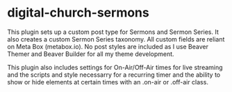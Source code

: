 # digital-church-sermons

This plugin sets up a custom post type for Sermons and Sermon Series. It also creates a custom Sermon Series taxonomy. All custom fields are reliant on Meta Box (metabox.io). No post styles are included as I use Beaver Themer and Beaver Builder for all my theme development.

This plugin also includes settings for On-Air/Off-Air times for live streaming and the scripts and style necessarry for a recurring timer and the ability to show or hide elements at certain times with an .on-air or .off-air class.
